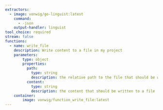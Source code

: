 ```yaml
---
extractors:
  - image: vonwig/go-linguist:latest
    command:
      - -json
    output-handler: linguist
tool_choice: required
stream: false
functions:
  - name: write_file
    description: Write content to a file in my project
    parameters:
        type: object
        properties:
          path:
            type: string
            description: the relative path to the file that should be written
          content:
            type: string
            description: the content that should be written to a file
    container:
        image: vonwig/function_write_file:latest
---
```

